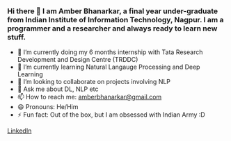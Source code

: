 ### Hi there 👋 I am Amber Bhanarkar, a final year under-graduate from Indian Institute of Information Technology, Nagpur. I am a programmer and a researcher and always ready to learn new stuff.

<!--
**amberbhanarkar/amberbhanarkar** is a ✨ _special_ ✨ repository because its `README.md` (this file) appears on your GitHub profile.
-->
- 🔭 I’m currently doing my 6 months internship with Tata Research Development and Design Centre (TRDDC)
- 🌱 I’m currently learning Natural Langauge Processing and Deep Learning
- 👯 I’m looking to collaborate on projects involving NLP
- 💬 Ask me about DL, NLP etc
- 📫 How to reach me: amberbhanarkar@gmail.com
- 😄 Pronouns: He/Him
- ⚡ Fun fact: Out of the box, but I am obsessed with Indian Army :D

<a href= https://www.linkedin.com/in/amber-bhanarkar/ >LinkedIn
